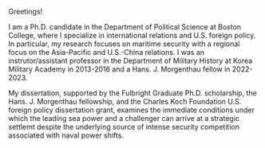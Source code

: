 Greetings!

I am a Ph.D. candidate in the Department of Political Science at Boston College, where I specialize in international relations and U.S. foreign policy. In particular, my research focuses on maritime security with a regional focus on the Asia-Pacific and U.S.-China relations. I was an instrutor/assistant professor in the Department of Military History at Korea Military Academy in 2013-2016 and a Hans. J. Morgenthau fellow in 2022-2023. 

My dissertation, supported by the Fulbright Graduate Ph.D. scholarship, the Hans. J. Morgenthau fellowship, and the Charles Koch Foundation U.S. foreign policy dissertation grant, examines the immediate conditions under which the leading sea power and a challenger can arrive at a strategic settlemt despite the underlying source of intense security competition associated with naval power shifts. 


